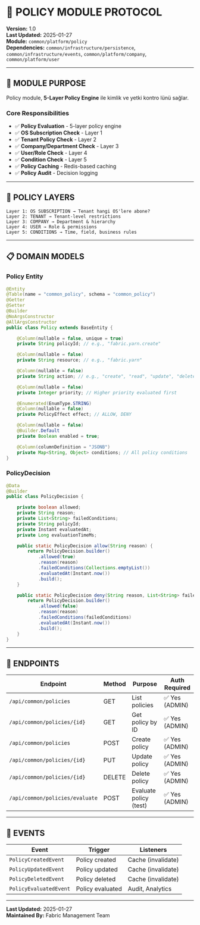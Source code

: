 # 📜 POLICY MODULE PROTOCOL

**Version:** 1.0  
**Last Updated:** 2025-01-27  
**Module:** `common/platform/policy`  
**Dependencies:** `common/infrastructure/persistence`, `common/infrastructure/events`, `common/platform/company`, `common/platform/user`

---

## 🎯 MODULE PURPOSE

Policy module, **5-Layer Policy Engine** ile kimlik ve yetki kontro lünü sağlar.

### **Core Responsibilities**

- ✅ **Policy Evaluation** - 5-layer policy engine
- ✅ **OS Subscription Check** - Layer 1
- ✅ **Tenant Policy Check** - Layer 2
- ✅ **Company/Department Check** - Layer 3
- ✅ **User/Role Check** - Layer 4
- ✅ **Condition Check** - Layer 5
- ✅ **Policy Caching** - Redis-based caching
- ✅ **Policy Audit** - Decision logging

---

## 🔐 POLICY LAYERS

```
Layer 1: OS SUBSCRIPTION → Tenant hangi OS'lere abone?
Layer 2: TENANT → Tenant-level restrictions
Layer 3: COMPANY → Department & hierarchy
Layer 4: USER → Role & permissions
Layer 5: CONDITIONS → Time, field, business rules
```

---

## 📋 DOMAIN MODELS

### **Policy Entity**

```java
@Entity
@Table(name = "common_policy", schema = "common_policy")
@Getter
@Setter
@Builder
@NoArgsConstructor
@AllArgsConstructor
public class Policy extends BaseEntity {

    @Column(nullable = false, unique = true)
    private String policyId; // e.g., "fabric.yarn.create"

    @Column(nullable = false)
    private String resource; // e.g., "fabric.yarn"

    @Column(nullable = false)
    private String action; // e.g., "create", "read", "update", "delete"

    @Column(nullable = false)
    private Integer priority; // Higher priority evaluated first

    @Enumerated(EnumType.STRING)
    @Column(nullable = false)
    private PolicyEffect effect; // ALLOW, DENY

    @Column(nullable = false)
    @Builder.Default
    private Boolean enabled = true;

    @Column(columnDefinition = "JSONB")
    private Map<String, Object> conditions; // All policy conditions
}
```

### **PolicyDecision**

```java
@Data
@Builder
public class PolicyDecision {

    private boolean allowed;
    private String reason;
    private List<String> failedConditions;
    private String policyId;
    private Instant evaluatedAt;
    private Long evaluationTimeMs;

    public static PolicyDecision allow(String reason) {
        return PolicyDecision.builder()
            .allowed(true)
            .reason(reason)
            .failedConditions(Collections.emptyList())
            .evaluatedAt(Instant.now())
            .build();
    }

    public static PolicyDecision deny(String reason, List<String> failedConditions) {
        return PolicyDecision.builder()
            .allowed(false)
            .reason(reason)
            .failedConditions(failedConditions)
            .evaluatedAt(Instant.now())
            .build();
    }
}
```

---

## 🔗 ENDPOINTS

| Endpoint                        | Method | Purpose                | Auth Required  |
| ------------------------------- | ------ | ---------------------- | -------------- |
| `/api/common/policies`          | GET    | List policies          | ✅ Yes (ADMIN) |
| `/api/common/policies/{id}`     | GET    | Get policy by ID       | ✅ Yes (ADMIN) |
| `/api/common/policies`          | POST   | Create policy          | ✅ Yes (ADMIN) |
| `/api/common/policies/{id}`     | PUT    | Update policy          | ✅ Yes (ADMIN) |
| `/api/common/policies/{id}`     | DELETE | Delete policy          | ✅ Yes (ADMIN) |
| `/api/common/policies/evaluate` | POST   | Evaluate policy (test) | ✅ Yes (ADMIN) |

---

## 🔄 EVENTS

| Event                  | Trigger          | Listeners          |
| ---------------------- | ---------------- | ------------------ |
| `PolicyCreatedEvent`   | Policy created   | Cache (invalidate) |
| `PolicyUpdatedEvent`   | Policy updated   | Cache (invalidate) |
| `PolicyDeletedEvent`   | Policy deleted   | Cache (invalidate) |
| `PolicyEvaluatedEvent` | Policy evaluated | Audit, Analytics   |

---

**Last Updated:** 2025-01-27  
**Maintained By:** Fabric Management Team
